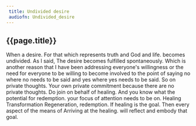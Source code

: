 ```yaml
---
 title: Undivided desire
 audiofn: Undivided_desire
---
```


## {{page.title}}

When a desire. For that which represents truth and God and life. becomes
undivided. As I said, The desire becomes fulfilled spontaneously. Which
is another reason that I have been addressing everyone's willingness or
the need for everyone to be willing to become involved to the point of
saying no where no needs to be said and yes where yes needs to be said.
So on private thoughts. Your own private commitment because there are no
private thoughts. Do join on behalf of healing. And you know what the
potential for redemption. your focus of attention needs to be on.
Healing Transformation Regeneration, redemption. If healing is the goal.
Then every aspect of the means of Arriving at the healing. will reflect
and embody that goal.

